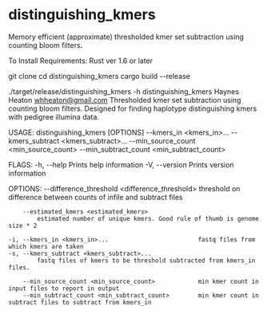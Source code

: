 # distinguishing_kmers
Memory efficient (approximate) thresholded kmer set subtraction using counting bloom filters.

To Install
Requirements: Rust ver 1.6 or later

git clone 
cd distinguishing_kmers
cargo build --release

./target/release/distinguishing_kmers -h
distinguishing_kmers
Haynes Heaton <whheaton@gmail.com>
Thresholded kmer set subtraction using counting bloom filters. Designed for finding haplotype distinguishing kmers with
pedigree illumina data.

USAGE:
    distinguishing_kmers [OPTIONS] --kmers_in <kmers_in>... --kmers_subtract <kmers_subtract>... --min_source_count <min_source_count> --min_subtract_count <min_subtract_count>

FLAGS:
    -h, --help       Prints help information
    -V, --version    Prints version information

OPTIONS:
        --difference_threshold <difference_threshold>
            threshold on difference between counts of infile and subtract files

        --estimated_kmers <estimated_kmers>
            estimated number of unique kmers. Good rule of thumb is genome size * 2

    -i, --kmers_in <kmers_in>...                         fastq files from which kmers are taken
    -s, --kmers_subtract <kmers_subtract>...
            fastq files of kmers to be threshold subtracted from kmers_in files.

        --min_source_count <min_source_count>            min kmer count in input files to report in output
        --min_subtract_count <min_subtract_count>        min kmer count in subtract files to subtract from kmers_in
